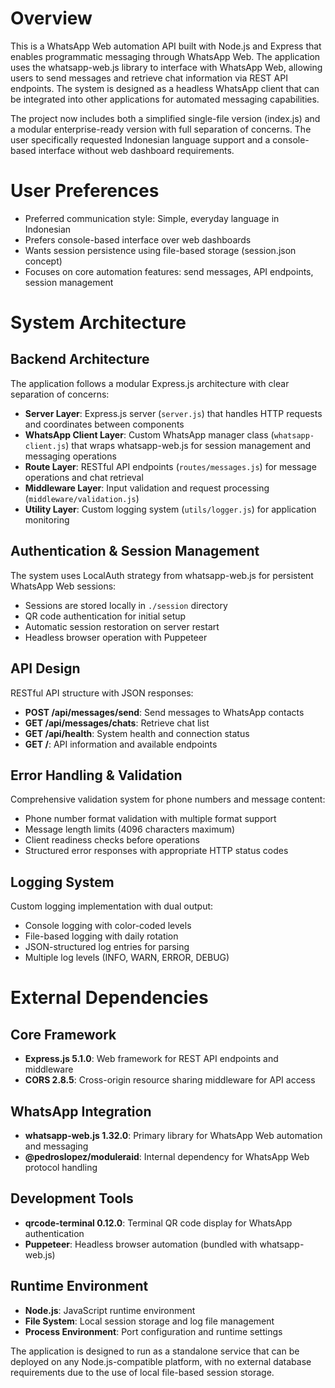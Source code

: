 # Overview

This is a WhatsApp Web automation API built with Node.js and Express that enables programmatic messaging through WhatsApp Web. The application uses the whatsapp-web.js library to interface with WhatsApp Web, allowing users to send messages and retrieve chat information via REST API endpoints. The system is designed as a headless WhatsApp client that can be integrated into other applications for automated messaging capabilities.

The project now includes both a simplified single-file version (index.js) and a modular enterprise-ready version with full separation of concerns. The user specifically requested Indonesian language support and a console-based interface without web dashboard requirements.

# User Preferences

- Preferred communication style: Simple, everyday language in Indonesian  
- Prefers console-based interface over web dashboards
- Wants session persistence using file-based storage (session.json concept)
- Focuses on core automation features: send messages, API endpoints, session management

# System Architecture

## Backend Architecture
The application follows a modular Express.js architecture with clear separation of concerns:

- **Server Layer**: Express.js server (`server.js`) that handles HTTP requests and coordinates between components
- **WhatsApp Client Layer**: Custom WhatsApp manager class (`whatsapp-client.js`) that wraps whatsapp-web.js for session management and messaging operations
- **Route Layer**: RESTful API endpoints (`routes/messages.js`) for message operations and chat retrieval
- **Middleware Layer**: Input validation and request processing (`middleware/validation.js`)
- **Utility Layer**: Custom logging system (`utils/logger.js`) for application monitoring

## Authentication & Session Management
The system uses LocalAuth strategy from whatsapp-web.js for persistent WhatsApp Web sessions:
- Sessions are stored locally in `./session` directory
- QR code authentication for initial setup
- Automatic session restoration on server restart
- Headless browser operation with Puppeteer

## API Design
RESTful API structure with JSON responses:
- **POST /api/messages/send**: Send messages to WhatsApp contacts
- **GET /api/messages/chats**: Retrieve chat list
- **GET /api/health**: System health and connection status
- **GET /**: API information and available endpoints

## Error Handling & Validation
Comprehensive validation system for phone numbers and message content:
- Phone number format validation with multiple format support
- Message length limits (4096 characters maximum)
- Client readiness checks before operations
- Structured error responses with appropriate HTTP status codes

## Logging System
Custom logging implementation with dual output:
- Console logging with color-coded levels
- File-based logging with daily rotation
- JSON-structured log entries for parsing
- Multiple log levels (INFO, WARN, ERROR, DEBUG)

# External Dependencies

## Core Framework
- **Express.js 5.1.0**: Web framework for REST API endpoints and middleware
- **CORS 2.8.5**: Cross-origin resource sharing middleware for API access

## WhatsApp Integration
- **whatsapp-web.js 1.32.0**: Primary library for WhatsApp Web automation and messaging
- **@pedroslopez/moduleraid**: Internal dependency for WhatsApp Web protocol handling

## Development Tools
- **qrcode-terminal 0.12.0**: Terminal QR code display for WhatsApp authentication
- **Puppeteer**: Headless browser automation (bundled with whatsapp-web.js)

## Runtime Environment
- **Node.js**: JavaScript runtime environment
- **File System**: Local session storage and log file management
- **Process Environment**: Port configuration and runtime settings

The application is designed to run as a standalone service that can be deployed on any Node.js-compatible platform, with no external database requirements due to the use of local file-based session storage.